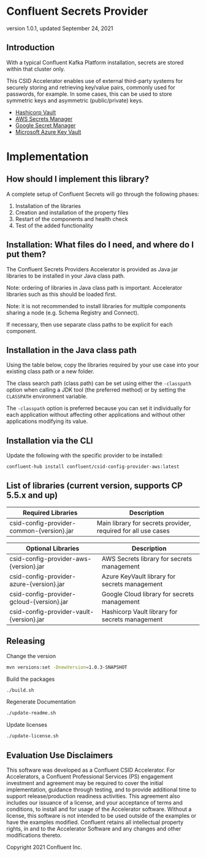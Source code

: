 # Confluent Secrets Provider

version 1.0.1, updated September 24, 2021

## Introduction

With a typical Confluent Kafka Platform installation, secrets are stored within that cluster only.

This CSID Accelerator enables use of external third-party systems for securely storing and retrieving key/value pairs, commonly used for passwords, for example.
In some cases, this can be used to store symmetric keys and asymmetric (public/private) keys.

* [Hashicorp Vault](vault)
* [AWS Secrets Manager](aws)
* [Google Secret Manager](gcloud)
* [Microsoft Azure Key Vault](azure)

# Implementation

## How should I implement this library?

A complete setup of Confluent Secrets will go through the following phases:

1.  Installation of the libraries
2.  Creation and installation of the property files
3.  Restart of the components and health check
4.  Test of the added functionality

## Installation: What files do I need, and where do I put them?

The Confluent Secrets Providers Accelerator is provided as Java jar libraries to be installed in your Java class path.

Note: ordering of libraries in Java class path is important.
Accelerator libraries such as this should be loaded first.

Note: it is not recommended to install libraries for multiple components sharing a node (e.g. Schema Registry and Connect).

If necessary, then use separate class paths to be explicit for each component.

## Installation in the Java class path

Using the table below, copy the libraries required by your use case into your existing class path or a new folder.

The class search path (class path) can be set using either the `-classpath` option when calling a JDK tool (the preferred method) or by setting the `CLASSPATH` environment variable.

The `-classpath` option is preferred because you can set it individually for each application without affecting other applications and without other applications modifying its value.

## Installation via the CLI

Update the following with the specific provider to be installed:

```bash
confluent-hub install confluent/csid-config-provider-aws:latest
```

## List of libraries (current version, supports CP 5.5.x and up)

| Required Libraries | Description
| ---- | ----
| csid-config-provider-common-{version}.jar | Main library for secrets provider, required for all use cases

| Optional Libraries | Description
| ---- | ----
| csid-config-provider-aws-{version}.jar | AWS Secrets library for secrets management
| csid-config-provider-azure-{version}.jar | Azure KeyVault library for secrets management
| csid-config-provider-gcloud-{version}.jar | Google Cloud library for secrets management
| csid-config-provider-vault-{version}.jar | Hashicorp Vault library for secrets management

## Releasing

Change the version
```bash
mvn versions:set -DnewVersion=1.0.3-SNAPSHOT
```

Build the packages
```bash
./build.sh
```

Regenerate Documentation
```bash
./update-readme.sh
```

Update licenses
```bash
./update-license.sh
```

## Evaluation Use Disclaimers

This software was developed as a Confluent CSID Accelerator.
For Accelerators, a Confluent Professional Services (PS) engagement investment and agreement may be required to cover the initial implementation, guidance through testing, and to provide additional time to support release/production readiness activities.
This agreement also includes our issuance of a license, and your acceptance of terms and conditions, to install and for usage of the Accelerator software.
Without a license, this software is not intended to be used outside of the examples or have the examples modified.
Confluent retains all intellectual property rights, in and to the Accelerator Software and any changes and other modifications thereto.

Copyright 2021 Confluent Inc.
